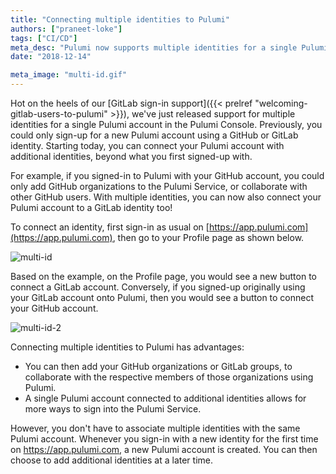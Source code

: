 ```yaml
---
title: "Connecting multiple identities to Pulumi"
authors: ["praneet-loke"]
tags: ["CI/CD"]
meta_desc: "Pulumi now supports multiple identities for a single Pulumi account in the Pulumi Console."
date: "2018-12-14"

meta_image: "multi-id.gif"
---
```



Hot on the heels of our
[GitLab sign-in support]({{< prelref "welcoming-gitlab-users-to-pulumi" >}}),
we've just released support for multiple identities for a single Pulumi
account in the Pulumi Console. Previously, you could only sign-up
for a new Pulumi account using a GitHub or GitLab identity. Starting
today, you can connect your Pulumi account with additional identities,
beyond what you first signed-up with.
<!--more-->

For example, if you signed-in to Pulumi with your GitHub account, you
could only add GitHub organizations to the Pulumi Service, or
collaborate with other GitHub users. With multiple identities, you can
now also connect your Pulumi account to a GitLab identity too!

To connect an identity, first sign-in as usual on
[https://app.pulumi.com](https://app.pulumi.com), then go to your Profile page as shown below.

![multi-id](./multi-id.gif)

Based on the example, on the Profile page, you would see a new button to
connect a GitLab account. Conversely, if you signed-up originally using
your GitLab account onto Pulumi, then you would see a button to connect
your GitHub account.

![multi-id-2](./multi-id-2.png)

Connecting multiple identities to Pulumi has advantages:

- You can then add your GitHub organizations or GitLab groups, to
  collaborate with the respective members of those organizations using
  Pulumi.
- A single Pulumi account connected to additional identities allows
  for more ways to sign into the Pulumi Service.

However, you don't have to associate multiple identities with the same
Pulumi account. Whenever you sign-in with a new identity for the first
time on <https://app.pulumi.com>, a new Pulumi account is created. You
can then choose to add additional identities at a later time.
